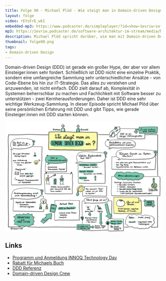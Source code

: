 ```yaml
---
title: Folge 90 - Michael Plöd - Wie steigt man in Domain-driven Design ein?
layout: folge
video: rEYsFrE_wkI
embedded-mp3: https://www.podcaster.de/simpleplayer/?id=show~1evriw~software-architektur-im-stream~pod-2441265be234e1d1ec36ec5125&v=1636478214
mp3: https://1evriw.podcaster.de/software-architektur-im-stream/media/MichaelPloedEinstiegDDD.mp3
description: Michael Plöd spricht darüber, wie man mit Domain-driven Design loslegen kann.
thumbnail: folge90.png
tags:
- Domain-driven Design
---
```


Domain-driven Design (DDD) ist gerade ein großer Hype, der aber vor
allem Einsteiger:innen sehr fordert. Schließlich ist DDD nicht eine
einzelne Praktik, sondern eine umfangreiche Sammlung sehr
unterschiedlicher Ansätze - von Code-Ebene bis hin zur
IT-Strategie. Das alles zu verstehen und anzuwenden, ist nicht
einfach. DDD zielt darauf ab, Komplexität in Systemen beherrschbar zu
machen und Fachlichkeit mit Software besser zu unterstützen - zwei
Kernherausforderungen. Daher ist DDD eine sehr wichtige
Werkzeug-Sammlung. In dieser Episode spricht Michael Plöd über seine
persönlichen Erfahrung mit DDD und gibt Tipps, wie gerade
Einsteiger:innen mit DDD starten können.


![Sketchnotes](/sketchnotes/folge90.jpg)

## Links

* [Programm und Anmeldung INNOQ Technology
Day](https://technologyday.innoq.com/)
* [Rabatt für Michaels
  Buch](https://leanpub.com/ddd-by-example/c/software-architektur-im-stream)
* [DDD Referenz](https://ddd-referenz.de/)
* [Domain-driven Design Crew](https://github.com/ddd-crew/)

